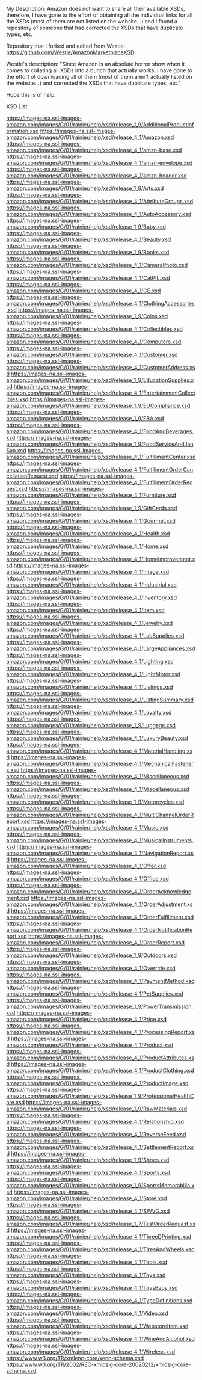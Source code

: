 My Description:
Amazon does not want to share all their available XSDs, therefore, I have gone to the effort of obtaining all the individual links for all the XSDs (most of them are not listed on the website...) and I found a repository of someone that had corrected the XSDs that have duplicate types, etc.

Repository that I forked and edited from Westie: https://github.com/Westie/AmazonMarketplaceXSD

Westie's description: "Since Amazon is an absolute horror show when it comes to collating all XSDs into a bunch that actually works, I have gone to the effort of downloading all of them (most of them aren't actually listed on the website...) and corrected the XSDs that have duplicate types, etc."

Hope this is of help.

XSD List:

https://images-na.ssl-images-amazon.com/images/G/01/rainier/help/xsd/release_1_9/AdditionalProductInformation.xsd https://images-na.ssl-images-amazon.com/images/G/01/rainier/help/xsd/release_4_1/Amazon.xsd https://images-na.ssl-images-amazon.com/images/G/01/rainier/help/xsd/release_4_1/amzn-base.xsd https://images-na.ssl-images-amazon.com/images/G/01/rainier/help/xsd/release_4_1/amzn-envelope.xsd https://images-na.ssl-images-amazon.com/images/G/01/rainier/help/xsd/release_4_1/amzn-header.xsd https://images-na.ssl-images-amazon.com/images/G/01/rainier/help/xsd/release_1_9/Arts.xsd https://images-na.ssl-images-amazon.com/images/G/01/rainier/help/xsd/release_4_1/AttributeGroups.xsd https://images-na.ssl-images-amazon.com/images/G/01/rainier/help/xsd/release_4_1/AutoAccessory.xsd https://images-na.ssl-images-amazon.com/images/G/01/rainier/help/xsd/release_1_9/Baby.xsd https://images-na.ssl-images-amazon.com/images/G/01/rainier/help/xsd/release_4_1/Beauty.xsd https://images-na.ssl-images-amazon.com/images/G/01/rainier/help/xsd/release_1_9/Books.xsd https://images-na.ssl-images-amazon.com/images/G/01/rainier/help/xsd/release_4_1/CameraPhoto.xsd https://images-na.ssl-images-amazon.com/images/G/01/rainier/help/xsd/release_4_1/CatPIL.xsd https://images-na.ssl-images-amazon.com/images/G/01/rainier/help/xsd/release_4_1/CE.xsd https://images-na.ssl-images-amazon.com/images/G/01/rainier/help/xsd/release_4_1/ClothingAccessories.xsd https://images-na.ssl-images-amazon.com/images/G/01/rainier/help/xsd/release_1_9/Coins.xsd https://images-na.ssl-images-amazon.com/images/G/01/rainier/help/xsd/release_4_1/Collectibles.xsd https://images-na.ssl-images-amazon.com/images/G/01/rainier/help/xsd/release_4_1/Computers.xsd https://images-na.ssl-images-amazon.com/images/G/01/rainier/help/xsd/release_4_1/Customer.xsd https://images-na.ssl-images-amazon.com/images/G/01/rainier/help/xsd/release_4_1/CustomerAddress.xsd https://images-na.ssl-images-amazon.com/images/G/01/rainier/help/xsd/release_1_9/EducationSupplies.xsd https://images-na.ssl-images-amazon.com/images/G/01/rainier/help/xsd/release_4_1/EntertainmentCollectibles.xsd https://images-na.ssl-images-amazon.com/images/G/01/rainier/help/xsd/release_1_9/EUCompliance.xsd https://images-na.ssl-images-amazon.com/images/G/01/rainier/help/xsd/release_1_9/FBA.xsd https://images-na.ssl-images-amazon.com/images/G/01/rainier/help/xsd/release_4_1/FoodAndBeverages.xsd https://images-na.ssl-images-amazon.com/images/G/01/rainier/help/xsd/release_1_9/FoodServiceAndJanSan.xsd https://images-na.ssl-images-amazon.com/images/G/01/rainier/help/xsd/release_4_1/FulfillmentCenter.xsd https://images-na.ssl-images-amazon.com/images/G/01/rainier/help/xsd/release_4_1/FulfillmentOrderCancellationRequest.xsd https://images-na.ssl-images-amazon.com/images/G/01/rainier/help/xsd/release_4_1/FulfillmentOrderRequest.xsd https://images-na.ssl-images-amazon.com/images/G/01/rainier/help/xsd/release_4_1/Furniture.xsd https://images-na.ssl-images-amazon.com/images/G/01/rainier/help/xsd/release_1_9/GiftCards.xsd https://images-na.ssl-images-amazon.com/images/G/01/rainier/help/xsd/release_4_1/Gourmet.xsd https://images-na.ssl-images-amazon.com/images/G/01/rainier/help/xsd/release_4_1/Health.xsd https://images-na.ssl-images-amazon.com/images/G/01/rainier/help/xsd/release_4_1/Home.xsd https://images-na.ssl-images-amazon.com/images/G/01/rainier/help/xsd/release_4_1/HomeImprovement.xsd https://images-na.ssl-images-amazon.com/images/G/01/rainier/help/xsd/release_4_1/Image.xsd https://images-na.ssl-images-amazon.com/images/G/01/rainier/help/xsd/release_4_1/Industrial.xsd https://images-na.ssl-images-amazon.com/images/G/01/rainier/help/xsd/release_4_1/Inventory.xsd https://images-na.ssl-images-amazon.com/images/G/01/rainier/help/xsd/release_4_1/Item.xsd https://images-na.ssl-images-amazon.com/images/G/01/rainier/help/xsd/release_4_1/Jewelry.xsd https://images-na.ssl-images-amazon.com/images/G/01/rainier/help/xsd/release_4_1/LabSupplies.xsd https://images-na.ssl-images-amazon.com/images/G/01/rainier/help/xsd/release_4_1/LargeAppliances.xsd https://images-na.ssl-images-amazon.com/images/G/01/rainier/help/xsd/release_4_1/Lighting.xsd https://images-na.ssl-images-amazon.com/images/G/01/rainier/help/xsd/release_4_1/LightMotor.xsd https://images-na.ssl-images-amazon.com/images/G/01/rainier/help/xsd/release_4_1/Listings.xsd https://images-na.ssl-images-amazon.com/images/G/01/rainier/help/xsd/release_4_1/ListingSummary.xsd https://images-na.ssl-images-amazon.com/images/G/01/rainier/help/xsd/release_4_1/Loyalty.xsd https://images-na.ssl-images-amazon.com/images/G/01/rainier/help/xsd/release_1_9/Luggage.xsd https://images-na.ssl-images-amazon.com/images/G/01/rainier/help/xsd/release_4_1/LuxuryBeauty.xsd https://images-na.ssl-images-amazon.com/images/G/01/rainier/help/xsd/release_4_1/MaterialHandling.xsd https://images-na.ssl-images-amazon.com/images/G/01/rainier/help/xsd/release_4_1/MechanicalFasteners.xsd https://images-na.ssl-images-amazon.com/images/G/01/rainier/help/xsd/release_4_1/Miscellaneous.xsd https://images-na.ssl-images-amazon.com/images/G/01/rainier/help/xsd/release_4_1/Miscellaneous.xsd https://images-na.ssl-images-amazon.com/images/G/01/rainier/help/xsd/release_1_9/Motorcycles.xsd https://images-na.ssl-images-amazon.com/images/G/01/rainier/help/xsd/release_4_1/MultiChannelOrderReport.xsd https://images-na.ssl-images-amazon.com/images/G/01/rainier/help/xsd/release_4_1/Music.xsd https://images-na.ssl-images-amazon.com/images/G/01/rainier/help/xsd/release_4_1/MusicalInstruments.xsd https://images-na.ssl-images-amazon.com/images/G/01/rainier/help/xsd/release_4_1/NavigationReport.xsd https://images-na.ssl-images-amazon.com/images/G/01/rainier/help/xsd/release_4_1/Offer.xsd https://images-na.ssl-images-amazon.com/images/G/01/rainier/help/xsd/release_4_1/Office.xsd https://images-na.ssl-images-amazon.com/images/G/01/rainier/help/xsd/release_4_1/OrderAcknowledgement.xsd https://images-na.ssl-images-amazon.com/images/G/01/rainier/help/xsd/release_4_1/OrderAdjustment.xsd https://images-na.ssl-images-amazon.com/images/G/01/rainier/help/xsd/release_4_1/OrderFulfillment.xsd https://images-na.ssl-images-amazon.com/images/G/01/rainier/help/xsd/release_4_1/OrderNotificationReport.xsd https://images-na.ssl-images-amazon.com/images/G/01/rainier/help/xsd/release_4_1/OrderReport.xsd https://images-na.ssl-images-amazon.com/images/G/01/rainier/help/xsd/release_1_9/Outdoors.xsd https://images-na.ssl-images-amazon.com/images/G/01/rainier/help/xsd/release_4_1/Override.xsd https://images-na.ssl-images-amazon.com/images/G/01/rainier/help/xsd/release_4_1/PaymentMethod.xsd https://images-na.ssl-images-amazon.com/images/G/01/rainier/help/xsd/release_4_1/PetSupplies.xsd https://images-na.ssl-images-amazon.com/images/G/01/rainier/help/xsd/release_1_9/PowerTransmission.xsd https://images-na.ssl-images-amazon.com/images/G/01/rainier/help/xsd/release_4_1/Price.xsd https://images-na.ssl-images-amazon.com/images/G/01/rainier/help/xsd/release_4_1/ProcessingReport.xsd https://images-na.ssl-images-amazon.com/images/G/01/rainier/help/xsd/release_4_1/Product.xsd https://images-na.ssl-images-amazon.com/images/G/01/rainier/help/xsd/release_4_1/ProductAttributes.xsd https://images-na.ssl-images-amazon.com/images/G/01/rainier/help/xsd/release_4_1/ProductClothing.xsd https://images-na.ssl-images-amazon.com/images/G/01/rainier/help/xsd/release_4_1/ProductImage.xsd https://images-na.ssl-images-amazon.com/images/G/01/rainier/help/xsd/release_1_9/ProfessionalHealthCare.xsd https://images-na.ssl-images-amazon.com/images/G/01/rainier/help/xsd/release_1_9/RawMaterials.xsd https://images-na.ssl-images-amazon.com/images/G/01/rainier/help/xsd/release_4_1/Relationship.xsd https://images-na.ssl-images-amazon.com/images/G/01/rainier/help/xsd/release_4_1/ReverseFeed.xsd https://images-na.ssl-images-amazon.com/images/G/01/rainier/help/xsd/release_4_1/SettlementReport.xsd https://images-na.ssl-images-amazon.com/images/G/01/rainier/help/xsd/release_1_9/Shoes.xsd https://images-na.ssl-images-amazon.com/images/G/01/rainier/help/xsd/release_4_1/Sports.xsd https://images-na.ssl-images-amazon.com/images/G/01/rainier/help/xsd/release_1_9/SportsMemorabilia.xsd https://images-na.ssl-images-amazon.com/images/G/01/rainier/help/xsd/release_4_1/Store.xsd https://images-na.ssl-images-amazon.com/images/G/01/rainier/help/xsd/release_4_1/SWVG.xsd https://images-na.ssl-images-amazon.com/images/G/01/rainier/help/xsd/release_1_7/TestOrderRequest.xsd https://images-na.ssl-images-amazon.com/images/G/01/rainier/help/xsd/release_4_1/ThreeDPrinting.xsd https://images-na.ssl-images-amazon.com/images/G/01/rainier/help/xsd/release_4_1/TiresAndWheels.xsd https://images-na.ssl-images-amazon.com/images/G/01/rainier/help/xsd/release_4_1/Tools.xsd https://images-na.ssl-images-amazon.com/images/G/01/rainier/help/xsd/release_4_1/Toys.xsd https://images-na.ssl-images-amazon.com/images/G/01/rainier/help/xsd/release_4_1/ToysBaby.xsd https://images-na.ssl-images-amazon.com/images/G/01/rainier/help/xsd/release_4_1/TypeDefinitions.xsd https://images-na.ssl-images-amazon.com/images/G/01/rainier/help/xsd/release_4_1/Video.xsd https://images-na.ssl-images-amazon.com/images/G/01/rainier/help/xsd/release_4_1/WebstoreItem.xsd https://images-na.ssl-images-amazon.com/images/G/01/rainier/help/xsd/release_4_1/WineAndAlcohol.xsd https://images-na.ssl-images-amazon.com/images/G/01/rainier/help/xsd/release_4_1/Wireless.xsd https://www.w3.org/TR/xmlenc-core/xenc-schema.xsd https://www.w3.org/TR/2002/REC-xmldsig-core-20020212/xmldsig-core-schema.xsd
